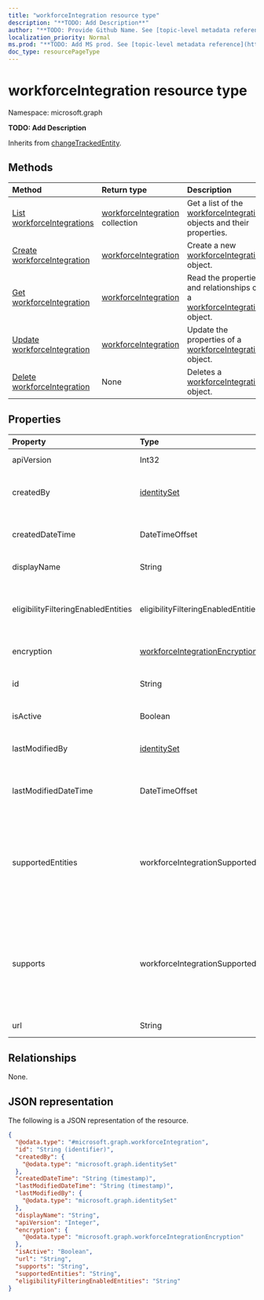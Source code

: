 ```yaml
---
title: "workforceIntegration resource type"
description: "**TODO: Add Description**"
author: "**TODO: Provide Github Name. See [topic-level metadata reference](https://msgo.azurewebsites.net/add/document/guidelines/metadata.html#topic-level-metadata)**"
localization_priority: Normal
ms.prod: "**TODO: Add MS prod. See [topic-level metadata reference](https://msgo.azurewebsites.net/add/document/guidelines/metadata.html#topic-level-metadata)**"
doc_type: resourcePageType
---
```


# workforceIntegration resource type

Namespace: microsoft.graph



**TODO: Add Description**


Inherits from [changeTrackedEntity](../resources/changetrackedentity.md).

## Methods
|Method|Return type|Description|
|:---|:---|:---|
|[List workforceIntegrations](../api/workforceintegration-list.md)|[workforceIntegration](../resources/workforceintegration.md) collection|Get a list of the [workforceIntegration](../resources/workforceintegration.md) objects and their properties.|
|[Create workforceIntegration](../api/workforceintegration-create.md)|[workforceIntegration](../resources/workforceintegration.md)|Create a new [workforceIntegration](../resources/workforceintegration.md) object.|
|[Get workforceIntegration](../api/workforceintegration-get.md)|[workforceIntegration](../resources/workforceintegration.md)|Read the properties and relationships of a [workforceIntegration](../resources/workforceintegration.md) object.|
|[Update workforceIntegration](../api/workforceintegration-update.md)|[workforceIntegration](../resources/workforceintegration.md)|Update the properties of a [workforceIntegration](../resources/workforceintegration.md) object.|
|[Delete workforceIntegration](../api/workforceintegration-delete.md)|None|Deletes a [workforceIntegration](../resources/workforceintegration.md) object.|

## Properties
|Property|Type|Description|
|:---|:---|:---|
|apiVersion|Int32|**TODO: Add Description**|
|createdBy|[identitySet](../resources/identityset.md)|**TODO: Add Description** Inherited from [changeTrackedEntity](../resources/changetrackedentity.md)|
|createdDateTime|DateTimeOffset|**TODO: Add Description** Inherited from [changeTrackedEntity](../resources/changetrackedentity.md)|
|displayName|String|**TODO: Add Description**|
|eligibilityFilteringEnabledEntities|eligibilityFilteringEnabledEntities|**TODO: Add Description**. Possible values are: `none`, `swapRequest`, `offerShiftRequest`, `unknownFutureValue`.|
|encryption|[workforceIntegrationEncryption](../resources/workforceintegrationencryption.md)|**TODO: Add Description**|
|id|String|**TODO: Add Description** Inherited from [changeTrackedEntity](../resources/changetrackedentity.md)|
|isActive|Boolean|**TODO: Add Description**|
|lastModifiedBy|[identitySet](../resources/identityset.md)|**TODO: Add Description** Inherited from [changeTrackedEntity](../resources/changetrackedentity.md)|
|lastModifiedDateTime|DateTimeOffset|**TODO: Add Description** Inherited from [changeTrackedEntity](../resources/changetrackedentity.md)|
|supportedEntities|workforceIntegrationSupportedEntities|**TODO: Add Description**. Possible values are: `none`, `shift`, `swapRequest`, `userShiftPreferences`, `openShift`, `openShiftRequest`, `offerShiftRequest`, `timeCard`, `unknownFutureValue`.|
|supports|workforceIntegrationSupportedEntities|**TODO: Add Description**. Possible values are: `none`, `shift`, `swapRequest`, `userShiftPreferences`, `openShift`, `openShiftRequest`, `offerShiftRequest`, `timeCard`, `unknownFutureValue`.|
|url|String|**TODO: Add Description**|

## Relationships
None.

## JSON representation
The following is a JSON representation of the resource.
<!-- {
  "blockType": "resource",
  "keyProperty": "id",
  "@odata.type": "microsoft.graph.workforceIntegration",
  "baseType": "Microsoft.Teams.Shifts.changeTrackedEntity",
  "openType": false
}
-->
``` json
{
  "@odata.type": "#microsoft.graph.workforceIntegration",
  "id": "String (identifier)",
  "createdBy": {
    "@odata.type": "microsoft.graph.identitySet"
  },
  "createdDateTime": "String (timestamp)",
  "lastModifiedDateTime": "String (timestamp)",
  "lastModifiedBy": {
    "@odata.type": "microsoft.graph.identitySet"
  },
  "displayName": "String",
  "apiVersion": "Integer",
  "encryption": {
    "@odata.type": "microsoft.graph.workforceIntegrationEncryption"
  },
  "isActive": "Boolean",
  "url": "String",
  "supports": "String",
  "supportedEntities": "String",
  "eligibilityFilteringEnabledEntities": "String"
}
```

